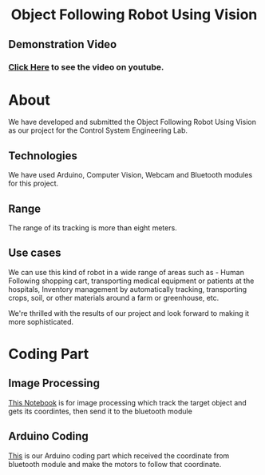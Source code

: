 <h1 align ='center'>Object Following Robot Using Vision </h1>

## Demonstration Video
### [Click Here](https://youtu.be/8Woyg90sMEw) to see the video on youtube.

# About
We have developed and submitted the Object Following Robot Using Vision as our project for the Control System Engineering Lab. 

## Technologies
We have used Arduino, Computer Vision, Webcam and Bluetooth modules for this project.

## Range
The range of its tracking is more than eight meters.

## Use cases
We can use this kind of robot in a wide range of areas such as - Human Following shopping cart, transporting medical equipment or patients at the hospitals, Inventory management by automatically tracking, transporting crops, soil, or other materials around a farm or greenhouse, etc.


We're thrilled with the results of our project and look forward to making it more sophisticated.

# Coding Part
## Image Processing
[This Notebook](https://github.com/shahriar193/Object-following-robot-using-computer-vision/blob/main/test_v3.ipynb) is for image processing which track the target object and gets its coordintes, then send it to the bluetooth module

## Arduino Coding
[This](https://github.com/shahriar193/Object-following-robot-using-computer-vision/blob/main/arduino/with_l298n/with_l298n.ino) is our Arduino coding part which received the coordinate from bluetooth module and make the motors to follow that coordinate.
